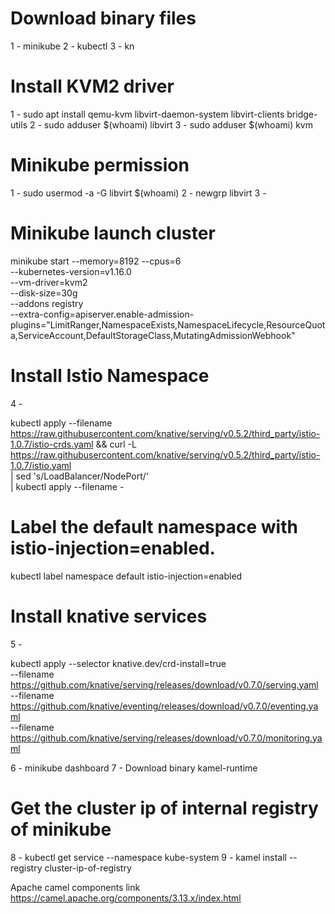 # Download binary files
1 - minikube
2 - kubectl
3 - kn

# Install KVM2 driver
1 - sudo apt install qemu-kvm libvirt-daemon-system libvirt-clients bridge-utils
2 - sudo adduser $(whoami) libvirt
3 - sudo adduser $(whoami) kvm

# Minikube permission
1 - sudo usermod -a -G libvirt $(whoami)
2 - newgrp libvirt
3 -

# Minikube launch cluster
minikube start --memory=8192 --cpus=6 \
  --kubernetes-version=v1.16.0 \
  --vm-driver=kvm2 \
  --disk-size=30g \
  --addons registry \
  --extra-config=apiserver.enable-admission-plugins="LimitRanger,NamespaceExists,NamespaceLifecycle,ResourceQuota,ServiceAccount,DefaultStorageClass,MutatingAdmissionWebhook"

# Install Istio Namespace
4 - 

kubectl apply --filename https://raw.githubusercontent.com/knative/serving/v0.5.2/third_party/istio-1.0.7/istio-crds.yaml &&
curl -L https://raw.githubusercontent.com/knative/serving/v0.5.2/third_party/istio-1.0.7/istio.yaml \
  | sed 's/LoadBalancer/NodePort/' \
  | kubectl apply --filename -

# Label the default namespace with istio-injection=enabled.
kubectl label namespace default istio-injection=enabled

# Install knative services
5 - 

kubectl apply --selector knative.dev/crd-install=true \
   --filename https://github.com/knative/serving/releases/download/v0.7.0/serving.yaml \
   --filename https://github.com/knative/eventing/releases/download/v0.7.0/eventing.yaml \
   --filename https://github.com/knative/serving/releases/download/v0.7.0/monitoring.yaml

6 - minikube dashboard
7 - Download binary kamel-runtime

# Get the cluster ip of internal registry of minikube
8 - kubectl get service --namespace kube-system
9 - kamel install --registry cluster-ip-of-registry

Apache camel components link https://camel.apache.org/components/3.13.x/index.html